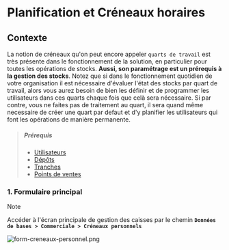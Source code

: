 # Planification et Créneaux horaires

## Contexte

La notion de créneaux qu'on peut encore appeler `quarts de travail` est très présente dans le fonctionnement de la solution, en particulier pour toutes les opérations de stocks. **Aussi, son paramétrage est un prérequis à la gestion des stocks**.
Notez que si dans le fonctionnement quotidien de votre organisation il est nécessaire d'évaluer l'état des stocks par quart de travail, alors vous aurez besoin de bien les définir et de programmer les utilisateurs dans ces quarts chaque fois que celà sera nécessaire. Si par contre, vous ne faites pas de traitement au quart, il sera quand même necessaire de créer une quart par defaut et d'y planifier les utilisateurs qui font les opérations de manière permanente.

> ##### Prérequis
>
> - [Utilisateurs](./../../donnee-de-base/utilisateurs.md)
> - [Dépôts](./../../donnee-de-base/depots.md)
> - [Tranches](./../../donnee-de-base/tranches_horaires.md)
> - [Points de ventes](./../../donnee-de-base/com/points-de-vente.md)

### 1. Formulaire principal

> [!NOTE]  
> Accéder à l'écran principale de gestion des caisses par le chemin **`Données de bases > Commerciale > Créneaux personnels`**

![form-creneaux-personnel.png](https://i.postimg.cc/qqZxLQzZ/form-creneaux-personnel.png)
